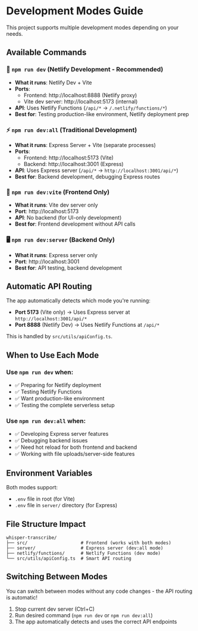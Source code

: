 # Development Modes Guide

This project supports multiple development modes depending on your needs.

## Available Commands

### 🚀 `npm run dev` (Netlify Development - Recommended)

- **What it runs**: Netlify Dev + Vite
- **Ports**:
  - Frontend: http://localhost:8888 (Netlify proxy)
  - Vite dev server: http://localhost:5173 (internal)
- **API**: Uses Netlify Functions (`/api/*` → `/.netlify/functions/*`)
- **Best for**: Testing production-like environment, Netlify deployment prep

### ⚡ `npm run dev:all` (Traditional Development)

- **What it runs**: Express Server + Vite (separate processes)
- **Ports**:
  - Frontend: http://localhost:5173 (Vite)
  - Backend: http://localhost:3001 (Express)
- **API**: Uses Express server (`/api/*` → `http://localhost:3001/api/*`)
- **Best for**: Backend development, debugging Express routes

### 🔧 `npm run dev:vite` (Frontend Only)

- **What it runs**: Vite dev server only
- **Port**: http://localhost:5173
- **API**: No backend (for UI-only development)
- **Best for**: Frontend development without API calls

### 🖥️ `npm run dev:server` (Backend Only)

- **What it runs**: Express server only
- **Port**: http://localhost:3001
- **Best for**: API testing, backend development

## Automatic API Routing

The app automatically detects which mode you're running:

- **Port 5173** (Vite only) → Uses Express server at `http://localhost:3001/api/*`
- **Port 8888** (Netlify Dev) → Uses Netlify Functions at `/api/*`

This is handled by `src/utils/apiConfig.ts`.

## When to Use Each Mode

### Use `npm run dev` when:

- ✅ Preparing for Netlify deployment
- ✅ Testing Netlify Functions
- ✅ Want production-like environment
- ✅ Testing the complete serverless setup

### Use `npm run dev:all` when:

- ✅ Developing Express server features
- ✅ Debugging backend issues
- ✅ Need hot reload for both frontend and backend
- ✅ Working with file uploads/server-side features

## Environment Variables

Both modes support:

- `.env` file in root (for Vite)
- `.env` file in `server/` directory (for Express)

## File Structure Impact

```
whisper-transcribe/
├── src/                    # Frontend (works with both modes)
├── server/                 # Express server (dev:all mode)
├── netlify/functions/      # Netlify Functions (dev mode)
└── src/utils/apiConfig.ts  # Smart API routing
```

## Switching Between Modes

You can switch between modes without any code changes - the API routing is automatic!

1. Stop current dev server (Ctrl+C)
2. Run desired command (`npm run dev` or `npm run dev:all`)
3. The app automatically detects and uses the correct API endpoints
